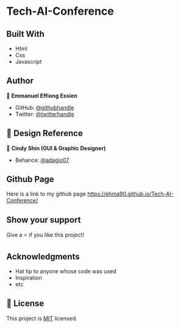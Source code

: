 # Tech-AI-Conference

## Built With

- Html
- Css
- Javascript

## Author

👤 **Emmanuel Effiong Essien**

- GitHub: [@githubhandle](https://github.com/ehma90)
- Twitter: [@twitterhandle](https://twitter.com/ehma_essien)


## 🤝  Design Reference

👤 **Cindy Shin (GUI & Graphic Designer)**

- Behance: [@adagio07](https://www.behance.net/adagio07)

## Github Page

Here is a link to my github page https://ehma90.github.io/Tech-AI-Conference/

## Show your support

Give a ⭐ if you like this project!

## Acknowledgments

- Hat tip to anyone whose code was used
- Inspiration
- etc

## 📝 License

This project is [MIT](./MIT.md) licensed.
